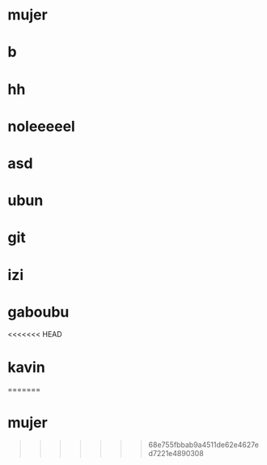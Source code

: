 ﻿# mujer
# b
# hh

# noleeeeel

# asd

# ubun

# git

# izi
# gaboubu

<<<<<<< HEAD
# kavin
=======
# mujer
>>>>>>> 68e755fbbab9a4511de62e4627ed7221e4890308
